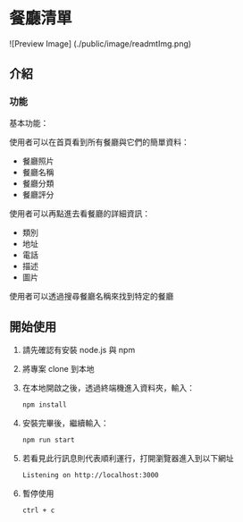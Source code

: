 # 餐廳清單
![Preview Image] (./public/image/readmtImg.png)

## 介紹

### 功能

基本功能：

使用者可以在首頁看到所有餐廳與它們的簡單資料：

- 餐廳照片
- 餐廳名稱
- 餐廳分類
- 餐廳評分

使用者可以再點進去看餐廳的詳細資訊：

- 類別
- 地址
- 電話
- 描述
- 圖片

使用者可以透過搜尋餐廳名稱來找到特定的餐廳

## 開始使用

1. 請先確認有安裝 node.js 與 npm
2. 將專案 clone 到本地
3. 在本地開啟之後，透過終端機進入資料夾，輸入：

   ```bash
   npm install
   ```

4. 安裝完畢後，繼續輸入：

   ```bash
   npm run start
   ```

5. 若看見此行訊息則代表順利運行，打開瀏覽器進入到以下網址

   ```bash
   Listening on http://localhost:3000
   ```

6. 暫停使用

   ```bash
   ctrl + c
   ```

